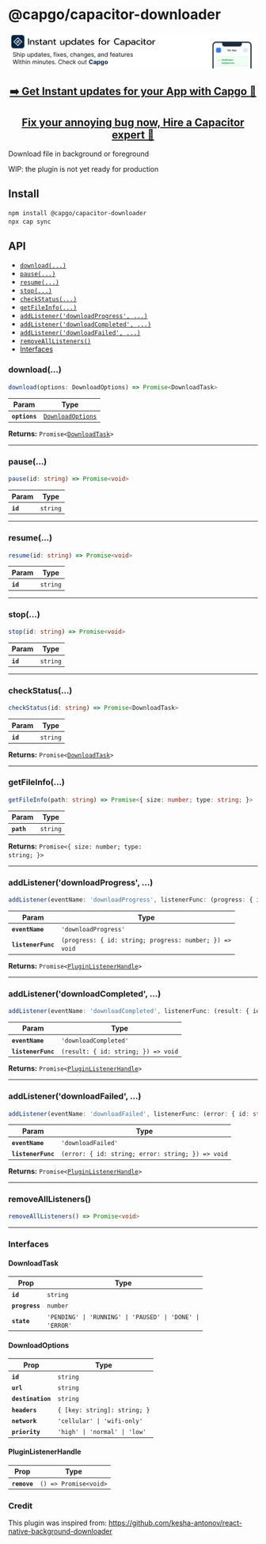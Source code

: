 # @capgo/capacitor-downloader
 <a href="https://capgo.app/"><img src='https://raw.githubusercontent.com/Cap-go/capgo/main/assets/capgo_banner.png' alt='Capgo - Instant updates for capacitor'/></a>

<div align="center">
  <h2><a href="https://capgo.app/?ref=plugin"> ➡️ Get Instant updates for your App with Capgo 🚀</a></h2>
  <h2><a href="https://capgo.app/consulting/?ref=plugin"> Fix your annoying bug now, Hire a Capacitor expert 💪</a></h2>
</div>


Download file in background or foreground

WIP: the plugin is not yet ready for production

## Install

```bash
npm install @capgo/capacitor-downloader
npx cap sync
```

## API

<docgen-index>

* [`download(...)`](#download)
* [`pause(...)`](#pause)
* [`resume(...)`](#resume)
* [`stop(...)`](#stop)
* [`checkStatus(...)`](#checkstatus)
* [`getFileInfo(...)`](#getfileinfo)
* [`addListener('downloadProgress', ...)`](#addlistenerdownloadprogress-)
* [`addListener('downloadCompleted', ...)`](#addlistenerdownloadcompleted-)
* [`addListener('downloadFailed', ...)`](#addlistenerdownloadfailed-)
* [`removeAllListeners()`](#removealllisteners)
* [Interfaces](#interfaces)

</docgen-index>

<docgen-api>
<!--Update the source file JSDoc comments and rerun docgen to update the docs below-->

### download(...)

```typescript
download(options: DownloadOptions) => Promise<DownloadTask>
```

| Param         | Type                                                        |
| ------------- | ----------------------------------------------------------- |
| **`options`** | <code><a href="#downloadoptions">DownloadOptions</a></code> |

**Returns:** <code>Promise&lt;<a href="#downloadtask">DownloadTask</a>&gt;</code>

--------------------


### pause(...)

```typescript
pause(id: string) => Promise<void>
```

| Param    | Type                |
| -------- | ------------------- |
| **`id`** | <code>string</code> |

--------------------


### resume(...)

```typescript
resume(id: string) => Promise<void>
```

| Param    | Type                |
| -------- | ------------------- |
| **`id`** | <code>string</code> |

--------------------


### stop(...)

```typescript
stop(id: string) => Promise<void>
```

| Param    | Type                |
| -------- | ------------------- |
| **`id`** | <code>string</code> |

--------------------


### checkStatus(...)

```typescript
checkStatus(id: string) => Promise<DownloadTask>
```

| Param    | Type                |
| -------- | ------------------- |
| **`id`** | <code>string</code> |

**Returns:** <code>Promise&lt;<a href="#downloadtask">DownloadTask</a>&gt;</code>

--------------------


### getFileInfo(...)

```typescript
getFileInfo(path: string) => Promise<{ size: number; type: string; }>
```

| Param      | Type                |
| ---------- | ------------------- |
| **`path`** | <code>string</code> |

**Returns:** <code>Promise&lt;{ size: number; type: string; }&gt;</code>

--------------------


### addListener('downloadProgress', ...)

```typescript
addListener(eventName: 'downloadProgress', listenerFunc: (progress: { id: string; progress: number; }) => void) => Promise<PluginListenerHandle>
```

| Param              | Type                                                                  |
| ------------------ | --------------------------------------------------------------------- |
| **`eventName`**    | <code>'downloadProgress'</code>                                       |
| **`listenerFunc`** | <code>(progress: { id: string; progress: number; }) =&gt; void</code> |

**Returns:** <code>Promise&lt;<a href="#pluginlistenerhandle">PluginListenerHandle</a>&gt;</code>

--------------------


### addListener('downloadCompleted', ...)

```typescript
addListener(eventName: 'downloadCompleted', listenerFunc: (result: { id: string; }) => void) => Promise<PluginListenerHandle>
```

| Param              | Type                                              |
| ------------------ | ------------------------------------------------- |
| **`eventName`**    | <code>'downloadCompleted'</code>                  |
| **`listenerFunc`** | <code>(result: { id: string; }) =&gt; void</code> |

**Returns:** <code>Promise&lt;<a href="#pluginlistenerhandle">PluginListenerHandle</a>&gt;</code>

--------------------


### addListener('downloadFailed', ...)

```typescript
addListener(eventName: 'downloadFailed', listenerFunc: (error: { id: string; error: string; }) => void) => Promise<PluginListenerHandle>
```

| Param              | Type                                                            |
| ------------------ | --------------------------------------------------------------- |
| **`eventName`**    | <code>'downloadFailed'</code>                                   |
| **`listenerFunc`** | <code>(error: { id: string; error: string; }) =&gt; void</code> |

**Returns:** <code>Promise&lt;<a href="#pluginlistenerhandle">PluginListenerHandle</a>&gt;</code>

--------------------


### removeAllListeners()

```typescript
removeAllListeners() => Promise<void>
```

--------------------


### Interfaces


#### DownloadTask

| Prop           | Type                                                                 |
| -------------- | -------------------------------------------------------------------- |
| **`id`**       | <code>string</code>                                                  |
| **`progress`** | <code>number</code>                                                  |
| **`state`**    | <code>'PENDING' \| 'RUNNING' \| 'PAUSED' \| 'DONE' \| 'ERROR'</code> |


#### DownloadOptions

| Prop              | Type                                     |
| ----------------- | ---------------------------------------- |
| **`id`**          | <code>string</code>                      |
| **`url`**         | <code>string</code>                      |
| **`destination`** | <code>string</code>                      |
| **`headers`**     | <code>{ [key: string]: string; }</code>  |
| **`network`**     | <code>'cellular' \| 'wifi-only'</code>   |
| **`priority`**    | <code>'high' \| 'normal' \| 'low'</code> |


#### PluginListenerHandle

| Prop         | Type                                      |
| ------------ | ----------------------------------------- |
| **`remove`** | <code>() =&gt; Promise&lt;void&gt;</code> |

</docgen-api>

### Credit

This plugin was inspired from: https://github.com/kesha-antonov/react-native-background-downloader
